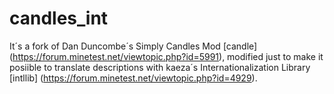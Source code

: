 candles_int
=======================

It´s a fork of Dan Duncombe´s Simply Candles Mod [candle] (https://forum.minetest.net/viewtopic.php?id=5991), modified just to make it posiible to translate descriptions with kaeza´s Internationalization Library [intllib] (https://forum.minetest.net/viewtopic.php?id=4929).
